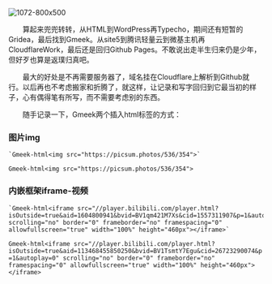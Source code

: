 ![1072-800x500](https://github.com/user-attachments/assets/2ef3d96d-5ce2-4af8-a81c-6e1fa6144331)

&emsp;&emsp;算起来兜兜转转，从HTML到WordPress再Typecho，期间还有短暂的Gridea，最后找到Gmeek。从site5到腾讯轻量云到微基主机再CloudflareWork，最后还是回归Github Pages。不敢说出走半生归来仍是少年，但好歹也算是返璞归真吧。

&emsp;&emsp;最大的好处是不再需要服务器了，域名挂在Cloudflare上解析到Github就行。以后再也不考虑搬家和折腾了，就这样，让记录和写字回归到它最当初的样子，心有偶得笔有所写，而不需要考虑别的东西。

&emsp;&emsp;随手记录一下，Gmeek两个插入html标签的方式：

### 图片img
```
`Gmeek-html<img src="https://picsum.photos/536/354">`
```
`Gmeek-html<img src="https://picsum.photos/536/354">`

### 内嵌框架iframe-视频

```
`Gmeek-html<iframe src="//player.bilibili.com/player.html?isOutside=true&aid=1604800941&bvid=BV1qm421M7Xs&cid=1557311907&p=1&autoplay=0" scrolling="no" border="0" frameborder="no" framespacing="0" allowfullscreen="true" width="100%" height="460px"></iframe>`
```
`Gmeek-html<iframe src="//player.bilibili.com/player.html?isOutside=true&aid=113468455850250&bvid=BV1TsmtY7Egu&cid=26723290074&p=1&autoplay=0" scrolling="no" border="0" frameborder="no" framespacing="0" allowfullscreen="true" width="100%" height="460px"></iframe>`


